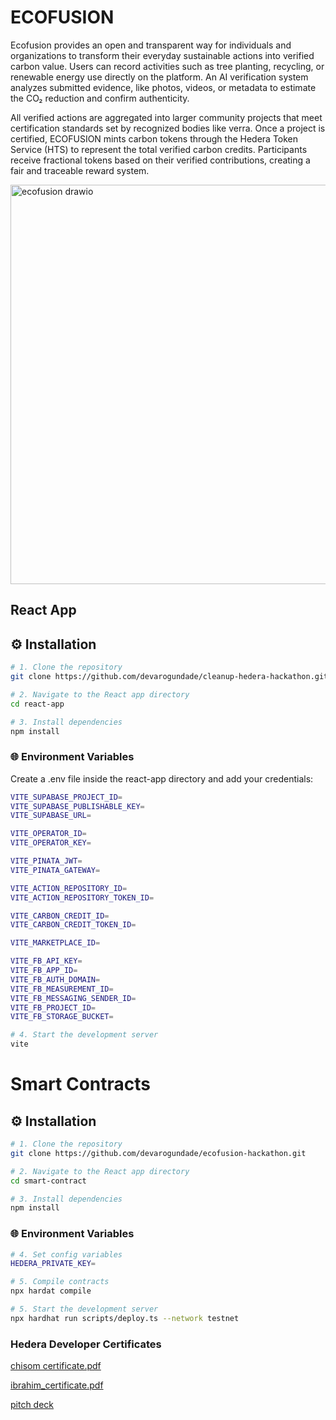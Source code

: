 # ECOFUSION

Ecofusion provides an open and transparent way for individuals and organizations to transform their everyday sustainable actions into verified carbon value. Users can record activities such as tree planting, recycling, or renewable energy use directly on the platform. An AI verification system analyzes submitted evidence, like photos, videos, or metadata to estimate the CO₂ reduction and confirm authenticity.

All verified actions are aggregated into larger community projects that meet certification standards set by recognized bodies like verra. Once a project is certified, ECOFUSION mints carbon tokens through the Hedera Token Service (HTS) to represent the total verified carbon credits. Participants receive fractional tokens based on their verified contributions, creating a fair and traceable reward system.

<img width="1081" height="639" alt="ecofusion drawio" src="https://github.com/user-attachments/assets/e2d3efa3-d715-411a-a7fe-e647d865c4db" />

## React App

## ⚙️ Installation

```bash
# 1. Clone the repository
git clone https://github.com/devarogundade/cleanup-hedera-hackathon.git

# 2. Navigate to the React app directory
cd react-app

# 3. Install dependencies
npm install
```

### 🌐 Environment Variables

Create a .env file inside the react-app directory and add your credentials:

```bash
VITE_SUPABASE_PROJECT_ID=
VITE_SUPABASE_PUBLISHABLE_KEY=
VITE_SUPABASE_URL=

VITE_OPERATOR_ID=
VITE_OPERATOR_KEY=

VITE_PINATA_JWT=
VITE_PINATA_GATEWAY=

VITE_ACTION_REPOSITORY_ID=
VITE_ACTION_REPOSITORY_TOKEN_ID=

VITE_CARBON_CREDIT_ID=
VITE_CARBON_CREDIT_TOKEN_ID=

VITE_MARKETPLACE_ID=

VITE_FB_API_KEY=
VITE_FB_APP_ID=
VITE_FB_AUTH_DOMAIN=
VITE_FB_MEASUREMENT_ID=
VITE_FB_MESSAGING_SENDER_ID=
VITE_FB_PROJECT_ID=
VITE_FB_STORAGE_BUCKET=
```

```bash
# 4. Start the development server
vite
```

# Smart Contracts

## ⚙️ Installation

```bash
# 1. Clone the repository
git clone https://github.com/devarogundade/ecofusion-hackathon.git

# 2. Navigate to the React app directory
cd smart-contract

# 3. Install dependencies
npm install
```

### 🌐 Environment Variables

```bash
# 4. Set config variables
HEDERA_PRIVATE_KEY=
```

```bash
# 5. Compile contracts
npx hardat compile
```

```bash
# 5. Start the development server
npx hardhat run scripts/deploy.ts --network testnet
```

### Hedera Developer Certificates

[chisom certificate.pdf](https://github.com/user-attachments/files/23269974/certificate.pdf)

[ibrahim_certificate.pdf](https://github.com/user-attachments/files/23269972/ibrahim_arogundade_certificate.pdf)

[pitch deck](https://drive.google.com/file/d/1T9TyETQDXetKu1DeSdFqKjbgeLLwh0lv/view?usp=sharing)





